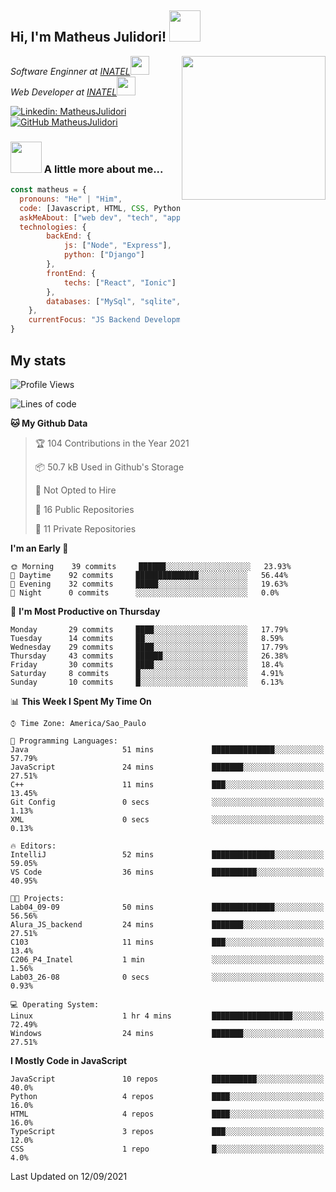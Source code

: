 <h2> Hi, I'm Matheus Julidori! <img src="https://media.giphy.com/media/12oufCB0MyZ1Go/giphy.gif" width="50"></h2>
<img align='right' src="https://media.giphy.com/media/M9gbBd9nbDrOTu1Mqx/giphy.gif" width="230">
<p><em>Software Enginner at <a href="http://www.inatel.br">INATEL</a><img src="https://media.giphy.com/media/fYSnHlufseco8Fh93Z/giphy.gif" width="30"></br>
  Web Developer at <a href="http://www.inatel.br">INATEL</a><img src="https://media.giphy.com/media/WUlplcMpOCEmTGBtBW/giphy.gif" width="30"> 
</em></p>

[![Linkedin: MatheusJulidori](https://img.shields.io/badge/-MatheusJulidori-blue?style=flat-square&logo=Linkedin&logoColor=white&link=https://www.linkedin.com/in/MatheusJulidori/)](https://www.linkedin.com/in/MatheusJulidori/)
[![GitHub MatheusJulidori](https://img.shields.io/github/followers/matheusjulidori?label=follow&style=social)](https://github.com/MatheusJulidori)


### <img src="https://media.giphy.com/media/VgCDAzcKvsR6OM0uWg/giphy.gif" width="50"> A little more about me...  

```javascript
const matheus = {
  pronouns: "He" | "Him",
  code: [Javascript, HTML, CSS, Python, Java, C++, C],
  askMeAbout: ["web dev", "tech", "app dev", "games"],
  technologies: {
        backEnd: {
            js: ["Node", "Express"],
            python: ["Django"]
        },
        frontEnd: {
            techs: ["React", "Ionic"]
        },
        databases: ["MySql", "sqlite","PostgreSQL"],
    },
    currentFocus: "JS Backend Development",
}
```
<h2>My stats</h2>

<!--START_SECTION:waka-->
![Profile Views](http://img.shields.io/badge/Profile%20Views-2-blue)

![Lines of code](https://img.shields.io/badge/From%20Hello%20World%20I%27ve%20Written-489259%20lines%20of%20code-blue)

**🐱 My Github Data** 

> 🏆 104 Contributions in the Year 2021
 > 
> 📦 50.7 kB Used in Github's Storage 
 > 
> 🚫 Not Opted to Hire
 > 
> 📜 16 Public Repositories 
 > 
> 🔑 11 Private Repositories  
 > 
**I'm an Early 🐤** 

```text
🌞 Morning    39 commits     ██████░░░░░░░░░░░░░░░░░░░   23.93% 
🌆 Daytime    92 commits     ██████████████░░░░░░░░░░░   56.44% 
🌃 Evening    32 commits     █████░░░░░░░░░░░░░░░░░░░░   19.63% 
🌙 Night      0 commits      ░░░░░░░░░░░░░░░░░░░░░░░░░   0.0%

```
📅 **I'm Most Productive on Thursday** 

```text
Monday       29 commits     ████░░░░░░░░░░░░░░░░░░░░░   17.79% 
Tuesday      14 commits     ██░░░░░░░░░░░░░░░░░░░░░░░   8.59% 
Wednesday    29 commits     ████░░░░░░░░░░░░░░░░░░░░░   17.79% 
Thursday     43 commits     ██████░░░░░░░░░░░░░░░░░░░   26.38% 
Friday       30 commits     ████░░░░░░░░░░░░░░░░░░░░░   18.4% 
Saturday     8 commits      █░░░░░░░░░░░░░░░░░░░░░░░░   4.91% 
Sunday       10 commits     █░░░░░░░░░░░░░░░░░░░░░░░░   6.13%

```


📊 **This Week I Spent My Time On** 

```text
⌚︎ Time Zone: America/Sao_Paulo

💬 Programming Languages: 
Java                     51 mins             ██████████████░░░░░░░░░░░   57.79% 
JavaScript               24 mins             ███████░░░░░░░░░░░░░░░░░░   27.51% 
C++                      11 mins             ███░░░░░░░░░░░░░░░░░░░░░░   13.45% 
Git Config               0 secs              ░░░░░░░░░░░░░░░░░░░░░░░░░   1.13% 
XML                      0 secs              ░░░░░░░░░░░░░░░░░░░░░░░░░   0.13%

🔥 Editors: 
IntelliJ                 52 mins             ██████████████░░░░░░░░░░░   59.05% 
VS Code                  36 mins             ██████████░░░░░░░░░░░░░░░   40.95%

🐱‍💻 Projects: 
Lab04_09-09              50 mins             ██████████████░░░░░░░░░░░   56.56% 
Alura_JS_backend         24 mins             ███████░░░░░░░░░░░░░░░░░░   27.51% 
C103                     11 mins             ███░░░░░░░░░░░░░░░░░░░░░░   13.4% 
C206_P4_Inatel           1 min               ░░░░░░░░░░░░░░░░░░░░░░░░░   1.56% 
Lab03_26-08              0 secs              ░░░░░░░░░░░░░░░░░░░░░░░░░   0.93%

💻 Operating System: 
Linux                    1 hr 4 mins         ██████████████████░░░░░░░   72.49% 
Windows                  24 mins             ███████░░░░░░░░░░░░░░░░░░   27.51%

```

**I Mostly Code in JavaScript** 

```text
JavaScript               10 repos            ██████████░░░░░░░░░░░░░░░   40.0% 
Python                   4 repos             ████░░░░░░░░░░░░░░░░░░░░░   16.0% 
HTML                     4 repos             ████░░░░░░░░░░░░░░░░░░░░░   16.0% 
TypeScript               3 repos             ███░░░░░░░░░░░░░░░░░░░░░░   12.0% 
CSS                      1 repo              █░░░░░░░░░░░░░░░░░░░░░░░░   4.0%

```



 Last Updated on 12/09/2021
<!--END_SECTION:waka-->
